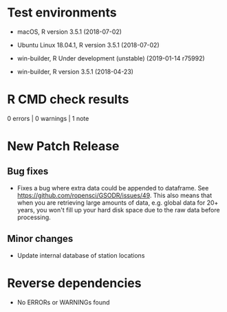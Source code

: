 # Test environments

  -  macOS, R version 3.5.1 (2018-07-02)

  -  Ubuntu Linux 18.04.1, R version 3.5.1 (2018-07-02)

  -  win-builder, R Under development (unstable) (2019-01-14 r75992)

  -  win-builder, R version 3.5.1 (2018-04-23)


# R CMD check results

0 errors | 0 warnings | 1 note

# New Patch Release

## Bug fixes

- Fixes a bug where extra data could be appended to dataframe. See
<https://github.com/ropensci/GSODR/issues/49>. This also means that when you are
retrieving large amounts of data, e.g. global data for 20+ years, you won't fill
up your hard disk space due to the raw data before processing.

## Minor changes

- Update internal database of station locations

# Reverse dependencies

- No ERRORs or WARNINGs found
